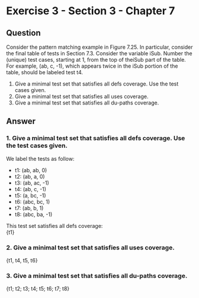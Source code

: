 # Exercise 3 - Section 3 - Chapter 7

## Question
Consider the pattern matching example in Figure 7.25. In particular, consider the final table of tests in Section 7.3. Consider the variable iSub. Number the (unique) test cases, starting at 1, from the top of theiSub part of the table. For example, (ab, c, -1), which appears twice in the iSub portion of the table, should be labeled test t4.  
1. Give a minimal test set that satisfies all defs coverage. Use the test cases given.  
2. Give a minimal test set that satisfies all uses coverage.  
3. Give a minimal test set that satisfies all du-paths coverage.  

## Answer
### 1. Give a minimal test set that satisfies all defs coverage. Use the test cases given.  
We label the tests as follow: 
- t1: (ab, ab, 0)  
- t2: (ab, a, 0)  
- t3: (ab, ac, -1)  
- t4: (ab, c, -1)  
- t5: (a, bc, -1)  
- t6: (abc, bc, 1)  
- t7: (ab, b, 1)  
- t8: (abc, ba, -1)  


This test set satisfies all defs coverage:  
{t1}

### 2. Give a minimal test set that satisfies all uses coverage. 
{t1, t4, t5, t6}

### 3. Give a minimal test set that satisfies all du-paths coverage. 
{t1; t2; t3; t4; t5; t6; t7; t8}